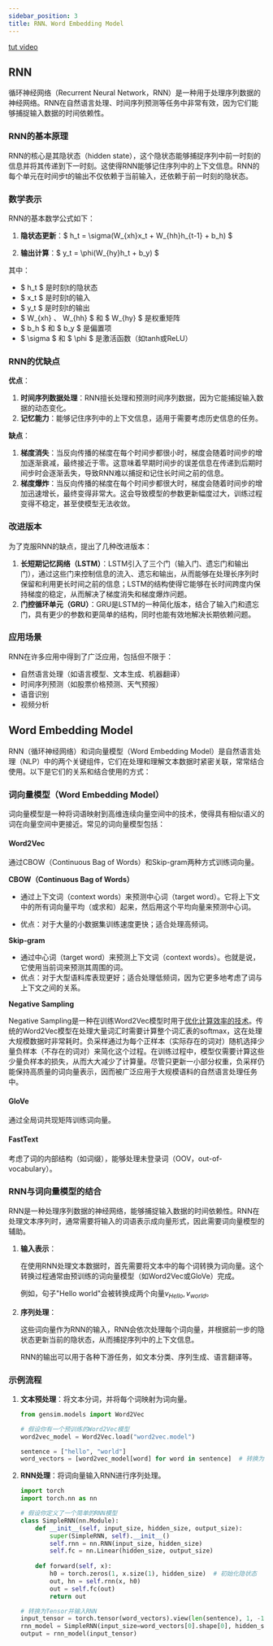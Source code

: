 ```yaml
---
sidebar_position: 3
title: RNN、Word Embedding Model
---
```


[tut video](https://www.bilibili.com/video/BV1oj41177ir?p=26)

## RNN

循环神经网络（Recurrent Neural Network，RNN）是一种用于处理序列数据的神经网络。RNN在自然语言处理、时间序列预测等任务中非常有效，因为它们能够捕捉输入数据的时间依赖性。

### RNN的基本原理

RNN的核心是其隐状态（hidden state），这个隐状态能够捕捉序列中前一时刻的信息并将其传递到下一时刻。这使得RNN能够记住序列中的上下文信息。RNN的每个单元在时间步t的输出不仅依赖于当前输入，还依赖于前一时刻的隐状态。

### 数学表示

RNN的基本数学公式如下：

1. **隐状态更新**：$ h_t = \sigma(W_{xh}x_t + W_{hh}h_{t-1} + b_h) $

2. **输出计算**：$ y_t = \phi(W_{hy}h_t + b_y) $

其中：

- $ h_t $ 是时刻t的隐状态
- $ x_t $ 是时刻t的输入
- $ y_t $ 是时刻t的输出
- $ W_{xh} $、$ W_{hh} $ 和 $ W_{hy} $ 是权重矩阵
- $ b_h $ 和 $ b_y $ 是偏置项
- $ \sigma $ 和 $ \phi $ 是激活函数（如tanh或ReLU）

### RNN的优缺点

**优点**：

1. **时间序列数据处理**：RNN擅长处理和预测时间序列数据，因为它能捕捉输入数据的动态变化。
2. **记忆能力**：能够记住序列中的上下文信息，适用于需要考虑历史信息的任务。

**缺点**：

1. **梯度消失**：当反向传播的梯度在每个时间步都很小时，梯度会随着时间步的增加逐渐衰减，最终接近于零。这意味着早期时间步的误差信息在传递到后期时间步时会逐渐丢失，导致RNN难以捕捉和记住长时间之前的信息。
1. **梯度爆炸**：当反向传播的梯度在每个时间步都很大时，梯度会随着时间步的增加迅速增长，最终变得非常大。这会导致模型的参数更新幅度过大，训练过程变得不稳定，甚至使模型无法收敛。

### 改进版本

为了克服RNN的缺点，提出了几种改进版本：

1. **长短期记忆网络（LSTM）**：LSTM引入了三个门（输入门、遗忘门和输出门），通过这些门来控制信息的流入、遗忘和输出，从而能够在处理长序列时保留和利用更长时间之前的信息；LSTM的结构使得它能够在长时间跨度内保持梯度的稳定，从而解决了梯度消失和梯度爆炸问题。
2. **门控循环单元（GRU）**：GRU是LSTM的一种简化版本，结合了输入门和遗忘门，具有更少的参数和更简单的结构，同时也能有效地解决长期依赖问题。

### 应用场景

RNN在许多应用中得到了广泛应用，包括但不限于：

- 自然语言处理（如语言模型、文本生成、机器翻译）
- 时间序列预测（如股票价格预测、天气预报）
- 语音识别
- 视频分析

## Word Embedding Model

RNN（循环神经网络）和词向量模型（Word Embedding Model）是自然语言处理（NLP）中的两个关键组件，它们在处理和理解文本数据时紧密关联，常常结合使用。以下是它们的关系和结合使用的方式：

### 词向量模型（Word Embedding Model）
词向量模型是一种将词语映射到高维连续向量空间中的技术，使得具有相似语义的词在向量空间中更接近。常见的词向量模型包括：

#### Word2Vec

通过CBOW（Continuous Bag of Words）和Skip-gram两种方式训练词向量。

**CBOW（Continuous Bag of Words）**

- 通过上下文词（context words）来预测中心词（target word）。它将上下文中的所有词向量平均（或求和）起来，然后用这个平均向量来预测中心词。

- 优点：对于大量的小数据集训练速度更快；适合处理高频词。

**Skip-gram**

- 通过中心词（target word）来预测上下文词（context words）。也就是说，它使用当前词来预测其周围的词。
- 优点：对于大型语料库表现更好；适合处理低频词，因为它更多地考虑了词与上下文之间的关系。

**Negative Sampling**

Negative Sampling是一种在训练Word2Vec模型时用于<u>优化计算效率的技术</u>。传统的Word2Vec模型在处理大量词汇时需要计算整个词汇表的softmax，这在处理大规模数据时非常耗时。负采样通过为每个正样本（实际存在的词对）随机选择少量负样本（不存在的词对）来简化这个过程。在训练过程中，模型仅需要计算这些少量负样本的损失，从而大大减少了计算量。尽管只更新一小部分权重，负采样仍能保持高质量的词向量表示，因而被广泛应用于大规模语料的自然语言处理任务中。

#### GloVe

通过全局词共现矩阵训练词向量。

#### FastText

考虑了词的内部结构（如词缀），能够处理未登录词（OOV，out-of-vocabulary）。

### RNN与词向量模型的结合

RNN是一种处理序列数据的神经网络，能够捕捉输入数据的时间依赖性。RNN在处理文本序列时，通常需要将输入的词语表示成向量形式，因此需要词向量模型的辅助。

1. **输入表示**：
   
   在使用RNN处理文本数据时，首先需要将文本中的每个词转换为词向量。这个转换过程通常由预训练的词向量模型（如Word2Vec或GloVe）完成。

   例如，句子"Hello world"会被转换成两个向量$v_{Hello}, v_{world}$。
   
2. **序列处理**：
   
   这些词向量作为RNN的输入，RNN会依次处理每个词向量，并根据前一步的隐状态更新当前的隐状态，从而捕捉序列中的上下文信息。
   
   RNN的输出可以用于各种下游任务，如文本分类、序列生成、语言翻译等。

### 示例流程

1. **文本预处理**：将文本分词，并将每个词映射为词向量。
   ```python
   from gensim.models import Word2Vec
   
   # 假设你有一个预训练的Word2Vec模型
   word2vec_model = Word2Vec.load("word2vec.model")
   
   sentence = ["hello", "world"]
   word_vectors = [word2vec_model[word] for word in sentence]  # 转换为词向量
   ```

2. **RNN处理**：将词向量输入RNN进行序列处理。
   
   ```python
   import torch
   import torch.nn as nn
   
   # 假设你定义了一个简单的RNN模型
   class SimpleRNN(nn.Module):
       def __init__(self, input_size, hidden_size, output_size):
           super(SimpleRNN, self).__init__()
           self.rnn = nn.RNN(input_size, hidden_size)
           self.fc = nn.Linear(hidden_size, output_size)
       
       def forward(self, x):
           h0 = torch.zeros(1, x.size(1), hidden_size)  # 初始化隐状态
           out, hn = self.rnn(x, h0)
           out = self.fc(out)
           return out
   
   # 转换为Tensor并输入RNN
   input_tensor = torch.tensor(word_vectors).view(len(sentence), 1, -1)
   rnn_model = SimpleRNN(input_size=word_vectors[0].shape[0], hidden_size=128, output_size=10)
   output = rnn_model(input_tensor)
   ```

